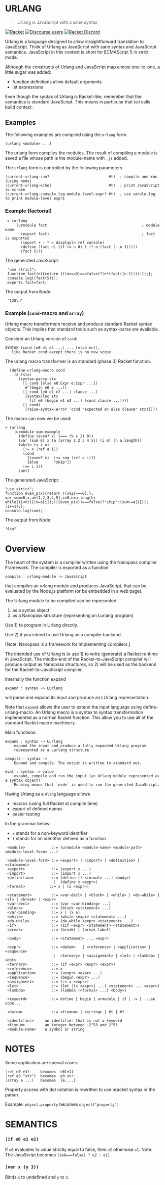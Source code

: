# URLANG

> Urlang is JavaScript with a sane syntax

[![Racket](https://img.shields.io/badge/-Racket-darkred?logo=racket)](https://racket-lang.org)
[![Discourse users](https://img.shields.io/discourse/users?label=Discuss%20on%20Racket%20Discourse&logo=racket&server=https%3A%2F%2Fracket.discourse.group)](https://racket.discourse.group/)
[![Racket Discord](https://img.shields.io/discord/571040468092321801?label=Chat%20on%20Racket%20Discord&logo=racket)](https://discord.gg/6Zq8sH5)

Urlang is a language designed to allow straightforward translation to JavaScript.
Think of Urlang as JavaScript with sane syntax and JavaScript semantics.
JavaScript in this context is short for ECMAScript 5 in strict mode.

Although the constructs of Urlang and JavaScript map almost one-to-one,
a little sugar was added:
  * function definitions allow default arguments
  * let expressions

Even though the syntax of Urlang is Racket-like, remember that the
semantics is standard JavaScript. This means in particular that tail calls
build context.


## Examples

The following examples are compiled using the `urlang` form.

    (urlang <module> ...)

The urlang form compiles the modules. The result of compiling
a module is saved a file whose path is the module-name with `.js`
added.

The `urlang` form is controlled by the following parameters:

    (current-urlang-run?                           #t)  ; compile and run (using node)
    (current-urlang-echo?                          #t)  ; print JavaScript to screen
    (current-urlang-console.log-module-level-expr? #t)  ; use conole.log to print module-level exprs


### Example (factorial)

     > (urlang
         (urmodule fact                                           ; module name
           (export fact)                                          ; fact is exported
           (import + - * = displayln ref console)
           (define (fact n) (if (= n 0) 1 (* n (fact (- n 1)))))
           (fact 5)))

The generated JavaScript:

     "use strict";
     function fact(n){return (((n===0)===false)?(n*(fact((n-1)))):1);};
     console.log((fact(5)));
     exports.fact=fact;

The output from Node:

     "120\n"


### Example (`cond`-macro and `array`)

Urlang macro transformers receive and produce standard Racket syntax objects.
This implies that standard tools such as syntax-parse are available.

Consider an Urlang version of `cond`:

    SYNTAX (cond [e0 e1 e2 ...] ... [else en]), 
       like Racket cond except there is no new scope 

 The urlang macro transformer is an standard (phase 0) Racket function.

      (define-urlang-macro cond
        (λ (stx)   
          (syntax-parse stx
            [(_cond [else e0:Expr e:Expr ...])
             #'(begin e0 e ...)]
            [(_cond [e0 e1 e2 ...] clause ...)
             (syntax/loc stx
               (if e0 (begin e1 e2 ...) (cond clause ...)))]
            [(_cond)
             (raise-syntax-error 'cond "expected an else clause" stx)])))
             
 The macro can now we be used:
             
    > (urlang
        (urmodule sum-example
          (define (even? x) (=== (% x 2) 0))
          (var (sum 0) x (a (array 1 2 3 4 5)) (i 0) (n a.length))
          (while (< i n)
            (:= x (ref a i))
            (cond
              [(even? x)  (+= sum (ref a i))]
              [else       "skip"])
            (+= i 1))
          sum))

The generated JavaScript:

    "use strict";
    function even_p(x){return ((x%2)===0);};
    var sum=0,x,a=[1,2,3,4,5],i=0,n=a.length;
    while((i<n)){(x=a[i]);(((even_p(x))===false)?"skip":(sum+=a[i]));(i+=1);};
    console.log(sum);

The output from Node:

    "6\n"

# Overview

The heart of the system is a compiler written using the Nanopass
compiler Framework. The compiler is exported as a function

    compile : urlang-module -> JavaScript

that compiles an urlang module and produces JavaScript,
that can be evaluated by the Node.js platform (or be embedded in a web page).

The Urlang module to be compiled can be represented 

   1. as a syntax object
   2. as a Nanopass structure (representing an Lurlang program)

Use 1) to program in Urlang directly.

Use 2) if you intend to use Urlang as a compiler backend.

[Note: Nanopass is a framework for implementing compilers.]

The intended use of Urlang is to use 1) to write (generate) a Racket runtime in JavaScript.
The middle-end of the Racket-to-JavaScript compiler will produce output as Nanopass
structures, so 2) will be used as the backend for the Racket-to-JavaScript compiler.

Internally the function expand

    expand : syntax -> LUrlang

will parse and expand its input and produce an LUrlang representation.

Note that `expand` allows the user to extend the input language
using define-urlang-macro. An Urlang macro is a syntax to syntax
transformation implemented as a normal Racket function.
This allow you to use all of the standard Racket macro machinery.

Main functions:

    expand : syntax -> Lurlang
        expand the input and produce a fully expanded Urlang program
        represented as a Lurlang structure
        
    compile : syntax ->
        Expand and compile. The output is written to standard out.
        
    eval : syntax -> value
        expand, compile and run the input (an Urlang module represented as a syntax object)
        Running means that `node` is used to run the generated JavaScript.

Having Urlang as a `#lang` language allows

 * macros (using full Racket at compile time)
 * export of defined names
 * easier testing

In the grammar below:

  - `x` stands for a non-keyword identifier
  - `f` stands for an identifier defined as a function

````
 <module>            ::= (urmodule <module-name> <module-path> <module-level-form> ...)

 <module-level-form> ::= <export> | <import> | <definition> | <statement> 
 <export>            ::= (export x ...)
 <import>            ::= (import x ...)
 <definition>        ::= (define (f <formal> ...) <body>)
                      |  (define x <expr>)
 <formal>           ::= x | [x <expr>]

 <statement>         ::= <var-decl> | <block> | <while> | <do-while> | <if> | <break> | <expr> 
 <var-decl>          ::= (var <var-binding> ...)
 <block>             ::= (block <statement> ...)
 <var-binding>       ::= x | (x e)
 <while>             ::= (while <expr> <statement> ...)
 <do-while>          ::= (do-while <expr> <statement> ...)
 <if>                ::= (sif <expr> <statement> <statement>)
 <break>             ::= (break) | (break label)

 <body>              ::= <statement> ... <expr>

 <expr>              ::= <datum>   | <reference> | <application> | <sequence>
                      |  <ternary> | <assignment> | <let> | <lambda> | <dot>
 <ternary>           ::= (if <expr> <expr> <expr>)
 <reference>         ::= x
 <application>       ::= (<expr> <expr> ...)
 <sequence>          ::= (begin <expr> ...)
 <assignment>        ::= (:= x <expr>)
 <let>               ::= (let ((x <expr>) ...) <statement> ... <expr>)
 <lambda>            ::= (lambda (<formal> ...) <body>)

 <keyword>           ::= define | begin | urmodule | if | := | ...se code...

 <datum>             ::= <fixnum> | <string> | #t | #f

 <identifier>     an identifier that is not a keyword
 <fixnum>         an integer between -2^53 and 2^53
 <module-name>    a symbol or string
````

# NOTES

Some application are special cases:

    (ref e0 e1)     becomes  e0[e1]
    (ref e0 "str")  becomes  e0.str    
    (array e ...)   becomes  [e,...]

Property access with dot notation is rewritten to use bracket syntax in the parser.

Example:  `object.property` becomes `object["property"]`


# SEMANTICS

### `(if e0 e1 e2)`
If `e0` evaluates to value strictly equal to false, then `e2` otherwise `e1`.
Note: The JavaScript becomes  `((e0===false) ? e2 : e1)`

### `(var x (y 3))`
Binds `x` to undefined and `y` to `3`.
